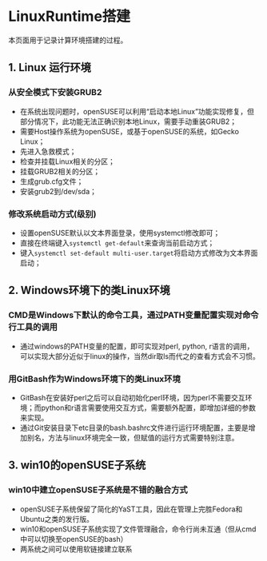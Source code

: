 # LinuxRuntime搭建
本页面用于记录计算环境搭建的过程。

## 1. Linux 运行环境
### 从安全模式下安装GRUB2
- 在系统出现问题时，openSUSE可以利用“启动本地Linux”功能实现修复，但部分情况下，此功能无法正确识别本地Linux，需要手动重装GRUB2；  
- 需要Host操作系统为openSUSE，或基于openSUSE的系统，如Gecko Linux；  
- 先进入急救模式；  
- 检查并挂载Linux相关的分区；  
- 挂载GRUB2相关的分区；  
- 生成grub.cfg文件；  
- 安装grub2到/dev/sda；  

### 修改系统启动方式(级别)
- 设置openSUSE默认以文本界面登录，使用systemctl修改即可；  
- 直接在终端键入`systemctl get-default`来查询当前启动方式；
- 键入`systemctl set-default multi-user.target`将启动方式修改为文本界面启动；  

## 2. Windows环境下的类Linux环境
### CMD是Windows下默认的命令工具，通过PATH变量配置实现对命令行工具的调用
- 通过windows的PATH变量的配置，即可实现对perl, python, r语言的调用，可以实现大部分近似于linux的操作，当然dir取ls而代之的查看方式会不习惯。

### 用GitBash作为Windows环境下的类Linux环境
- GitBash在安装好perl之后可以自动初始化perl环境，因为perl不需要交互环境；而python和r语言需要使用交互方式，需要额外配置，即增加详细的参数来实现。
- 通过Git安装目录下etc目录的bash.bashrc文件进行运行环境配置，主要是增加别名，方法与linux环境完全一致，但赋值的运行方式需要特别注意。

## 3. win10的openSUSE子系统
### win10中建立openSUSE子系统是不错的融合方式
- openSUSE子系统保留了简化的YaST工具，因此在管理上完胜Fedora和Ubuntu之类的发行版。 
- win10和openSUSE子系统实现了文件管理融合，命令行尚未互通（但从cmd中可以切换至openSUSE的bash）
- 两系统之间可以使用软链接建立联系
